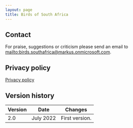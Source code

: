 ```yaml
---
layout: page
title: Birds of South Africa
---
```


## Contact

For praise, suggestions or criticism please send an email to <mailto:birds.southafrica@markus.onmicrosoft.com>.

## Privacy policy

[Privacy policy](privacy-policy.html)

## Version history

| Version | Date       | Changes        |
| ------- | ---------- | -------------- |
| 2.0     | July 2022  | First version. |
